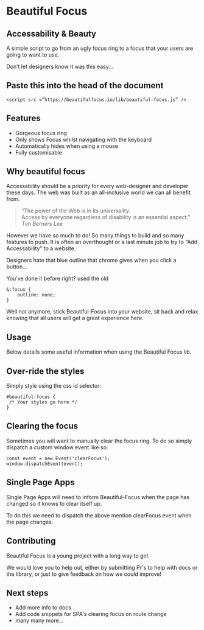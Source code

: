 # Beautiful Focus

## Accessability & Beauty

A simple script to go from an ugly focus ring to a focus that your users are going to want to use.

Don’t let designers know it was this easy...

## Paste this into the head of the document

```
<script src =”https://beautifulfocus.io/lib/beautiful-focus.js” />
```

## Features

- Gorgeous focus ring
- Only shows Focus whilst navigating with the keyboard
- Automatically hides when using a mouse
- Fully customisable

## Why beautiful focus

Accessability should be a priority for every web-designer and developer these days. The web was built as an all-inclusive world we can all benefit from.

> “The power of the Web is in its universality.  
> Access by everyone regardless of disability is an essential aspect.”
> <cite>Tim Berners Lee</cite>

However we have so much to do! So many things to build and so many features to push. It is often an overthought or a last minute job to try to “Add Accessability” to a website.

Designers hate that blue outline that chrome gives when you click a button...

You’ve done it before right? used the old

```
&:focus {
    outline: none;
}
```

Well not anymore, stick Beautiful-Focus into your website, sit back and relax knowing that all users will get a great experience here.

## Usage

Below details some useful information when using the Beautiful Focus lib.

## Over-ride the styles

Simply style using the css id selector:

```
#beautiful-focus {
 /* Your styles go here */
}
```

## Clearing the focus

Sometimes you will want to manually clear the focus ring. To do so simply dispatch a custom window event like so:

```
const event = new Event('clearFocus');
window.dispatchEvent(event);
```

## Single Page Apps

Single Page Apps will need to inform Beautiful-Focus when the page has changed so it knows to clear itself up.

To do this we need to dispatch the above mention clearFocus event when the page changes.

## Contributing

Beautiful Focus is a young project with a long way to go!

We would love you to help out, either by submitting Pr's to help with docs or the library, or just to give feedback on how we could improve!

## Next steps

- Add more info to docs.
- Add code snippets for SPA's clearing focus on route change
- many many more...
